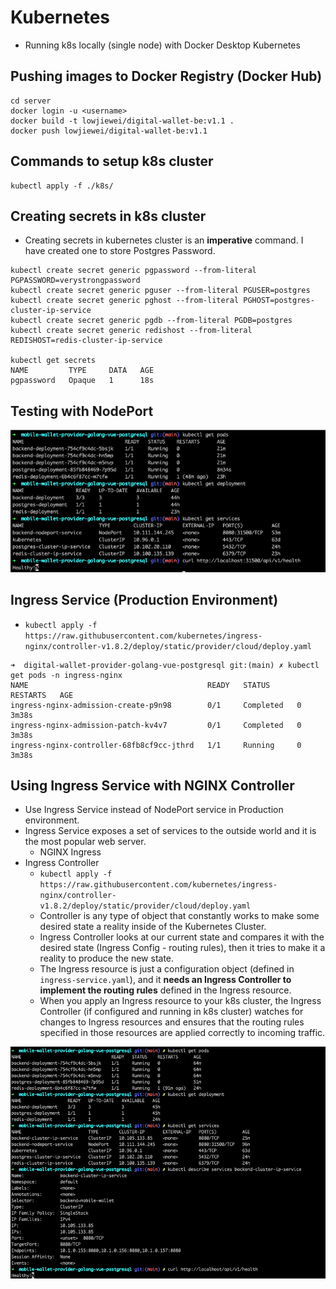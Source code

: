 # Kubernetes

- Running k8s locally (single node) with Docker Desktop Kubernetes

## Pushing images to Docker Registry (Docker Hub)

```
cd server
docker login -u <username>
docker build -t lowjiewei/digital-wallet-be:v1.1 .
docker push lowjiewei/digital-wallet-be:v1.1
```

## Commands to setup k8s cluster

```
kubectl apply -f ./k8s/
```

## Creating secrets in k8s cluster

- Creating secrets in kubernetes cluster is an **imperative** command. I have created one to store Postgres Password.

```
kubectl create secret generic pgpassword --from-literal PGPASSWORD=verystrongpassword
kubectl create secret generic pguser --from-literal PGUSER=postgres
kubectl create secret generic pghost --from-literal PGHOST=postgres-cluster-ip-service
kubectl create secret generic pgdb --from-literal PGDB=postgres
kubectl create secret generic redishost --from-literal REDISHOST=redis-cluster-ip-service

kubectl get secrets
NAME         TYPE     DATA   AGE
pgpassword   Opaque   1      18s
```

## Testing with NodePort

<img src="./diagrams/nodeport.png" alt="k8s with NodePort" />

## Ingress Service (Production Environment)

- `kubectl apply -f https://raw.githubusercontent.com/kubernetes/ingress-nginx/controller-v1.8.2/deploy/static/provider/cloud/deploy.yaml`

```
➜  digital-wallet-provider-golang-vue-postgresql git:(main) ✗ kubectl get pods -n ingress-nginx
NAME                                        READY   STATUS      RESTARTS   AGE
ingress-nginx-admission-create-p9n98        0/1     Completed   0          3m38s
ingress-nginx-admission-patch-kv4v7         0/1     Completed   0          3m38s
ingress-nginx-controller-68fb8cf9cc-jthrd   1/1     Running     0          3m38s
```

## Using Ingress Service with NGINX Controller

- Use Ingress Service instead of NodePort service in Production environment.
- Ingress Service exposes a set of services to the outside world and it is the most popular web server.
  - NGINX Ingress
- Ingress Controller
  - `kubectl apply -f https://raw.githubusercontent.com/kubernetes/ingress-nginx/controller-v1.8.2/deploy/static/provider/cloud/deploy.yaml`
  - Controller is any type of object that constantly works to make some desired state a reality inside of the Kubernetes Cluster.
  - Ingress Controller looks at our current state and compares it with the desired state (Ingress Config - routing rules), then it tries to make it a reality to produce the new state.
  - The Ingress resource is just a configuration object (defined in `ingress-service.yaml`), and it **needs an Ingress Controller to implement the routing rules** defined in the Ingress resource.
  - When you apply an Ingress resource to your k8s cluster, the Ingress Controller (if configured and running in k8s cluster) watches for changes to Ingress resources and ensures that the routing rules specified in those resources are applied correctly to incoming traffic.

<img src="./diagrams/ingress.png" alt="k8s with Ingress" />
